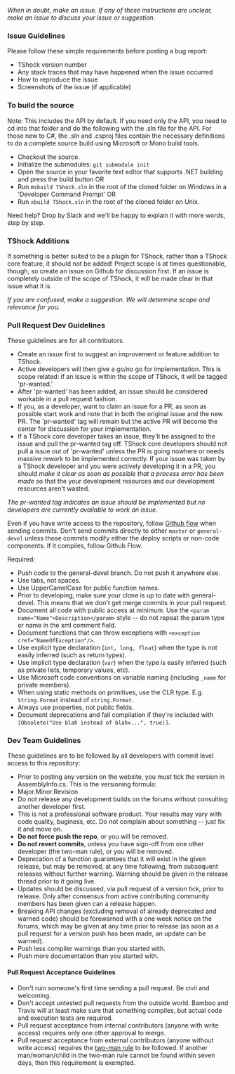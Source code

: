 _When in doubt, make an issue. If any of these instructions are unclear, make an issue to discuss your issue or suggestion._

### Issue Guidelines
Please follow these simple requirements before posting a bug report:

- TShock version number
- Any stack traces that may have happened when the issue occurred
- How to reproduce the issue
- Screenshots of the issue (if applicable)

### To build the source

Note: This includes the API by default. If you need only the API, you need to cd into that folder and do the following with the .sln file for the API. For those new to C#, the .sln and .csproj files contain the necessary definitions to do a complete source build using Microsoft or Mono build tools.

- Checkout the source.
- Initialize the submodules: ```git submodule init```
- Open the source in your favorite text editor that supports .NET building and press the build button OR
- Run ```msbuild TShock.sln``` in the root of the cloned folder on Windows in a 'Developer Command Prompt' OR
- Run ```xbuild TShock.sln``` in the root of the cloned folder on Unix.

Need help? Drop by Slack and we'll be happy to explain it with more words, step by step.

### TShock Additions

If something is better suited to be a plugin for TShock, rather than a TShock core feature, it should not be added! Project scope is at times questionable, though, so create an issue on Github for discussion first. If an issue is completely outside of the scope of TShock, it will be made clear in that issue what it is.

_If you are confused, make a suggestion. We will determine scope and relevance for you._

### Pull Request Dev Guidelines

These guidelines are for all contributors.

* Create an issue first to suggest an improvement or feature addition to TShock.
* Active developers will then give a go/no go for implementation. This is scope related: if an issue is within the scope of TShock, it will be tagged 'pr-wanted.'
* After 'pr-wanted' has been added, an issue should be considered workable in a pull request fashion.
* If you, as a developer, want to claim an issue for a PR, as soon as possible start work and note that in both the original issue and the new PR. The 'pr-wanted' tag will remain but the active PR will become the center for discussion for your implementation.
* If a TShock core developer takes an issue, they'll be assigned to the issue and pull the pr-wanted tag off. TShock core developers should not pull a issue out of 'pr-wanted' unless the PR is going nowhere or needs massive rework to be implemented correctly. If your issue was taken by a TShock developer and you were actively developing it in a PR, you should _make it clear as soon as possible that a process error has been made_ so that the your development resources and our development resources aren't wasted.

_The pr-wanted tag indicates an issue should be implemented but no developers are currently available to work an issue._

Even if you have write access to the repository, follow [Github flow](https://guides.github.com/introduction/flow/) when sending commits. Don't send commits directly to either ```master``` or ```general-devel``` unless those commits modify either the deploy scripts or non-code components. If it compiles, follow Github Flow.

Required:
- Push code to the general-devel branch. Do not push it anywhere else.
- Use tabs, not spaces.
- Use UpperCamelCase for public function names.
- Prior to developing, make sure your clone is up to date with general-devel. This means that we don't get merge commits in your pull request.
- Document all code with public access at minimum. Use the ```<param name="Name">Description</param>``` style -- do not repeat the param type or name in the xml comment field.
- Document functions that can throw exceptions with ```<exception cref="NameOfException"/>```.
- Use explicit type declaration (```int, long, float```) when the type is not easily inferred (such as return types).
- Use implicit type declaration (```var```) when the type is easily inferred (such as private lists, temporary values, etc).
- Use Microsoft code conventions on variable naming (including ```_name``` for private members).
- When using static methods on primitives, use the CLR type. E.g. ```String.Format``` instead of ```string.Format```.
- Always use properties, not public fields.
- Document deprecations and fail compilation if they're included with ```[Obsolete("Use blah instead of blahx...", true)]```.

### Dev Team Guidelines

These guidelines are to be followed by all developers with commit level access to this repository:

- Prior to posting any version on the website, you must tick the version in AssemblyInfo.cs. This is the versioning formula:
 - Major.Minor.Revision
- Do not release any development builds on the forums without consulting another developer first.
- This is not a professional software product. Your results may vary with code quality, buginess, etc. Do not complain about something -- just fix it and move on.
- __Do not force push the repo__, or you will be removed.
- __Do not revert commits__, unless you have sign-off from one other developer (the two-man rule), or you will be removed.
- Deprecation of a function guarantees that it will exist in the given release, but may be removed, at any time following, from subsequent releases without further warning. Warning should be given in the release thread prior to it going live.
- Updates should be discussed, via pull request of a version tick, prior to release. Only after consensus from active contributing community members has been given can a release happen.
- Breaking API changes (excluding removal of already deprecated and warned code) should be forewarned with a one week notice on the forums, which may be given at any time prior to release (as soon as a pull request for a version push has been made, an update can be warned).
- Push less compiler warnings than you started with.
- Push more documentation than you started with.

#### Pull Request Acceptance Guidelines

- Don't ruin someone's first time sending a pull request. Be civil and welcoming.
- Don't accept untested pull requests from the outside world. Bamboo and Travis will at least make sure that something compiles, but actual code and execution tests are required.
- Pull request acceptance from internal contributors (anyone with write access) requires only one other approval to merge.
- Pull request acceptance from external contributors (anyone without write access) requires the [two-man rule](https://en.wikipedia.org/wiki/Two-man_rule) to be followed. If another man/woman/child in the two-man rule cannot be found within seven days, then this requirement is exempted.
